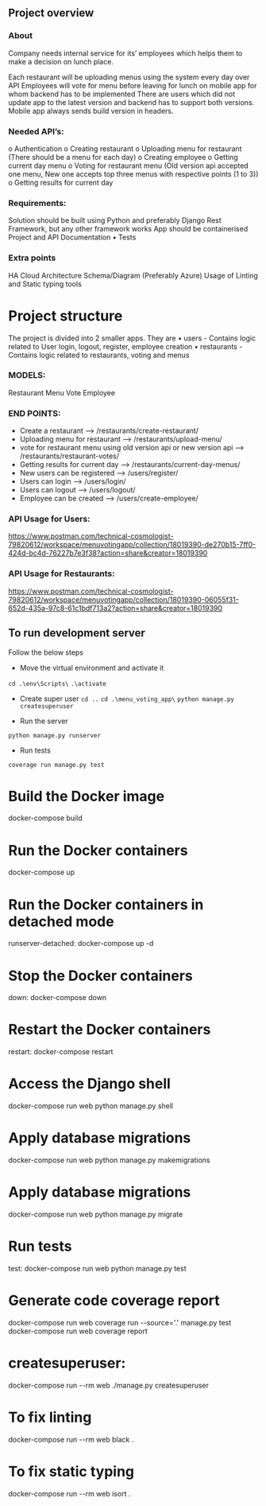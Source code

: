 ## Project overview

### About

Company needs internal service for its’ employees which helps them to make a decision
on lunch place.

Each restaurant will be uploading menus using the system every day over API
Employees will vote for menu before leaving for lunch on mobile app for whom backend has to be implemented
There are users which did not update app to the latest version and backend has to support both versions.
Mobile app always sends build version in headers.

### Needed API’s:

o Authentication
o Creating restaurant
o Uploading menu for restaurant (There should be a menu for each day)
o Creating employee
o Getting current day menu
o Voting for restaurant menu (Old version api accepted one menu, New one accepts top three menus with respective points (1 to 3))
o Getting results for current day

### Requirements:

Solution should be built using Python and preferably Django Rest Framework, but any other framework works
App should be containerised
Project and API Documentation
• Tests

### Extra points

HA Cloud Architecture Schema/Diagram (Preferably Azure)
Usage of Linting and Static typing tools

# Project structure

The project is divided into 2 smaller apps. They are
• users - Contains logic related to User login, logout, register, employee creation
• restaurants - Contains logic related to restaurants, voting and menus

### MODELS:

Restaurant
Menu
Vote
Employee

### END POINTS:

- Create a restaurant --> /restaurants/create-restaurant/
- Uploading menu for restaurant --> /restaurants/upload-menu/
- vote for restaurant menu using old version api or new version api --> /restaurants/restaurant-votes/
- Getting results for current day --> /restaurants/current-day-menus/
- New users can be registered --> /users/register/
- Users can login --> /users/login/
- Users can logout --> /users/logout/
- Employee can be created --> /users/create-employee/

### API Usage for Users:

https://www.postman.com/technical-cosmologist-79820612/workspace/menuvotingapp/collection/18019390-de270b15-7ff0-424d-bc4d-76227b7e3f38?action=share&creator=18019390

### API Usage for Restaurants:

https://www.postman.com/technical-cosmologist-79820612/workspace/menuvotingapp/collection/18019390-06055f31-652d-435a-97c8-61c1bdf713a2?action=share&creator=18019390

## To run development server

Follow the below steps

- Move the virtual environment and activate it

`cd .\env\Scripts\`
`.\activate`

- Create super user
  `cd ..`
  `cd .\menu_voting_app\`
  `python manage.py createsuperuser`

- Run the server

`python manage.py runserver`

- Run tests

`coverage run manage.py test`

# Build the Docker image

docker-compose build

# Run the Docker containers

docker-compose up

# Run the Docker containers in detached mode

runserver-detached:
docker-compose up -d

# Stop the Docker containers

down:
docker-compose down

# Restart the Docker containers

restart:
docker-compose restart

# Access the Django shell

docker-compose run web python manage.py shell

# Apply database migrations

docker-compose run web python manage.py makemigrations

# Apply database migrations

docker-compose run web python manage.py migrate

# Run tests

test:
docker-compose run web python manage.py test

# Generate code coverage report

docker-compose run web coverage run --source='.' manage.py test
docker-compose run web coverage report

# createsuperuser:

docker-compose run --rm web ./manage.py createsuperuser

# To fix linting

docker-compose run --rm web black .

# To fix static typing

docker-compose run --rm web isort .

